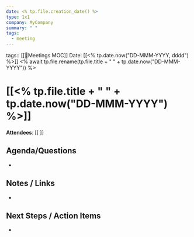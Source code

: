 ```yaml
---
date: <% tp.file.creation_date() %>
type: 1x1
company: MyCompany
summary: " "
tags:
  - meeting
---
```

tags:: [[📅Meetings MOC]]
Date: [[<% tp.date.now("DD-MMM-YYYY, dddd") %>]]
<% await tp.file.rename(tp.file.title + " " + tp.date.now("DD-MMM-YYYY")) %>
# [[<% tp.file.title + " " + tp.date.now("DD-MMM-YYYY") %>]]

**Attendees**: [[ ]] 

## Agenda/Questions
- 

## Notes / Links
- 

## Next Steps / Action Items
- 